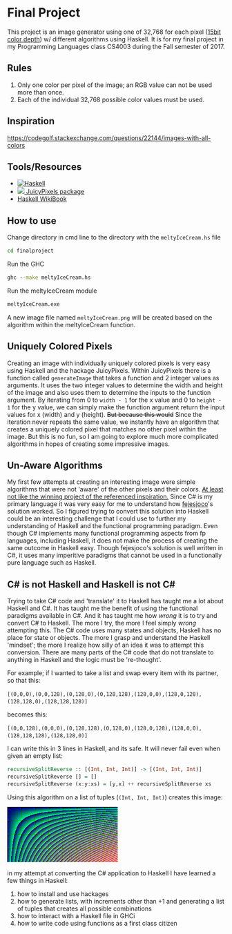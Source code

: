 # Final Project

This project is an image generator using one of 32,768 for each pixel ([15bit color depth](https://en.wikipedia.org/wiki/High_color)) w/ different algorithms using Haskell. It is for my final project in my Programming Languages class CS4003 during the Fall semester of 2017.

## Rules

1. Only one color per pixel of the image; an RGB value can not be used more than once.
1. Each of the individual 32,768 possible color values must be used.

## Inspiration

<https://codegolf.stackexchange.com/questions/22144/images-with-all-colors>

## Tools/Resources

- [![Haskell](https://www.haskell.org/static/img/haskell-logo.svg?etag=ukf3Fg7-)](https://www.haskell.org/)
- [![](https://camo.githubusercontent.com/8138e62c7342cc9c34aba722750bddd2f38aa626/68747470733a2f2f7261772e6769746875622e636f6d2f5477696e736964652f4a756963792e506978656c732f6d61737465722f646f63696d616765732f6a756963792e706e67) JuicyPixels package](https://hackage.haskell.org/package/JuicyPixels)
- [Haskell WikiBook](https://en.wikibooks.org/wiki/Haskell)
## How to use

Change directory in cmd line to the directory with the `meltyIceCream.hs` file
````cmd
cd finalproject
````
Run the GHC
````cmd
ghc --make meltyIceCream.hs
````
Run the meltyIceCream module
````cmd
meltyIceCream.exe
````

A new image file named `meltyIceCream.png` will be created based on the algorithm within the meltyIceCream function.

## Uniquely Colored Pixels

Creating an image with individually uniquely colored pixels is very easy using Haskell and the hackage JuicyPixels. Within JuicyPixels there is a function called `generateImage` that takes a function and 2 integer values as arguments. It uses the two integer values to determine the width and height of the image and also uses them to determine the inputs to the function argument. By iterating from 0 to `width - 1` for the x value and 0 to `height - 1` for the y value, we can simply make the function argument return the input values for x (width) and y (height). ~~But because this would~~ Since the iteration never repeats the same value, we instantly have an algorithm that creates a uniquely colored pixel that matches no other pixel within the image. But this is no fun, so I am going to explore much more complicated algorithms in hopes of creating some impressive images.

## Un-Aware Algorithms

My first few attempts at creating an interesting image were simple algorithms that were not 'aware' of the other pixels and their colors. [At least not like the winning project of the referenced inspiration.](https://codegolf.stackexchange.com/questions/22144/images-with-all-colors/22326#22326)
Since C# is my primary language it was very easy for me to understand how [fejesjoco](https://codegolf.stackexchange.com/users/14701/fejesjoco)'s solution worked. So I figured trying to convert this solution into Haskell could be an interesting challenge that I could use to further my understanding of Haskell and the functional programming paradigm. Even though C# implements many functional programming aspects from fp languages, including Haskell, it does not make the process of creating the same outcome in Haskell easy. Though fejesjoco's solution is well written in C#, it uses many imperitive paradigms that cannot be used in a functionally pure language such as Haskell.

## C# is not Haskell and Haskell is not C#

Trying to take C# code and 'translate' it to Haskell has taught me a lot about Haskell and C#. It has taught me the benefit of using the functional paradigms available in C#. And it has taught me how _wrong_ it is to try and convert C# to Haskell. The more I try, the more I feel simply _wrong_ attempting this. The C# code uses many states and objects, Haskell has no place for state or objects. The more I grasp and understand the Haskell 'mindset'; the more I realize how silly of an idea it was to attempt this conversion. There are many parts of the C# code that do not translate to anything in Haskell and the logic must be 're-thought'. 

For example; if I wanted to take a list and swap every item with its partner, so that this:

`[(0,0,0),(0,0,128),(0,128,0),(0,128,128),(128,0,0),(128,0,128),(128,128,0),(128,128,128)]`

becomes this:

`[(0,0,128),(0,0,0),(0,128,128),(0,128,0),(128,0,128),(128,0,0),(128,128,128),(128,128,0)]`

I can write this in 3 lines in Haskell, and its safe. It will never fail even when given an empty list:
```haskell
recursiveSplitReverse :: [(Int, Int, Int)] -> [(Int, Int, Int)]
recursiveSplitReverse [] = []
recursiveSplitReverse (x:y:xs) = [y,x] ++ recursiveSplitReverse xs
```
Using this algorithm on a list of tuples (`(Int, Int, Int)`) creates this image:

![](exampleimages/split.png)

in my attempt at converting the C# application to Haskell I have learned a few things in Haskell:

1. how to install and use hackages
1. how to generate lists, with increments other than +1 and generating a list of tuples that creates all possible combinations
1. how to interact with a Haskell file in GHCi
1. how to write code using functions as a first class citizen
